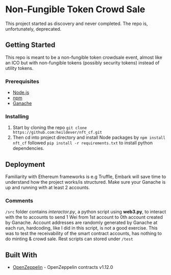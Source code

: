 # Non-Fungible Token Crowd Sale
This project started as discovery and never completed. The repo is, unfortunately, deprecated.
## Getting Started
This repo is meant to be a non-fungible token crowdsale event, almost like an ICO but with non-fungible tokens (possibly security tokens) instead of utility tokens. 
### Prerequisites 
- [Node.js](https://github.com/nodejs/node)
- [npm](https://github.com/npm/cli)
- [Ganache](https://github.com/trufflesuite/ganache)
### Installing
1. Start by cloning the repo `git clone https://github.com:heildever/nft_cf.git` 
2. Then cd into project directory and install Node packages by `npm install nft_cf`
followed `pip install -r requirements.txt` to install python dependencies.
## Deployment
Familiarity with Ethereum frameworks is e.g Truffle, Embark will save time to understand how the project works/is structured. Make sure your Ganache is up and running with at least 2 accounts. 
### Comments
`/src` folder contains *interactor.py*, a python script using **web3.py**, to interact with the to accounts to send 1 Wei from 1st account to 0th account created by Ganache. Account addresses are randomly generated by Ganache at each run, hardcoding, like I did in this script, is not a good exercise.
This was to test the receivability of the smart contract accounts, has nothing to do minting & crowd sale. 
Rest scripts can stored under `/test`
## Built With
- [OpenZeppelin](https://github.com/OpenZeppelin/openzeppelin-contracts) - OpenZeppelin contracts v1.12.0
